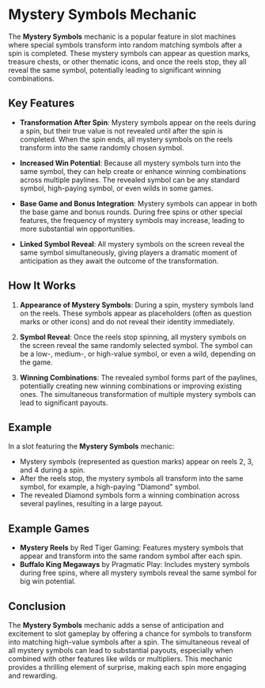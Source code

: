 # Mystery Symbols Mechanic

The **Mystery Symbols** mechanic is a popular feature in slot machines where special symbols transform into random matching symbols after a spin is completed. These mystery symbols can appear as question marks, treasure chests, or other thematic icons, and once the reels stop, they all reveal the same symbol, potentially leading to significant winning combinations.

## Key Features

- **Transformation After Spin**: Mystery symbols appear on the reels during a spin, but their true value is not revealed until after the spin is completed. When the spin ends, all mystery symbols on the reels transform into the same randomly chosen symbol.

- **Increased Win Potential**: Because all mystery symbols turn into the same symbol, they can help create or enhance winning combinations across multiple paylines. The revealed symbol can be any standard symbol, high-paying symbol, or even wilds in some games.

- **Base Game and Bonus Integration**: Mystery symbols can appear in both the base game and bonus rounds. During free spins or other special features, the frequency of mystery symbols may increase, leading to more substantial win opportunities.

- **Linked Symbol Reveal**: All mystery symbols on the screen reveal the same symbol simultaneously, giving players a dramatic moment of anticipation as they await the outcome of the transformation.

## How It Works

1. **Appearance of Mystery Symbols**: During a spin, mystery symbols land on the reels. These symbols appear as placeholders (often as question marks or other icons) and do not reveal their identity immediately.

2. **Symbol Reveal**: Once the reels stop spinning, all mystery symbols on the screen reveal the same randomly selected symbol. The symbol can be a low-, medium-, or high-value symbol, or even a wild, depending on the game.

3. **Winning Combinations**: The revealed symbol forms part of the paylines, potentially creating new winning combinations or improving existing ones. The simultaneous transformation of multiple mystery symbols can lead to significant payouts.

## Example

In a slot featuring the **Mystery Symbols** mechanic:
- Mystery symbols (represented as question marks) appear on reels 2, 3, and 4 during a spin.
- After the reels stop, the mystery symbols all transform into the same symbol, for example, a high-paying "Diamond" symbol.
- The revealed Diamond symbols form a winning combination across several paylines, resulting in a large payout.

## Example Games

- **Mystery Reels** by Red Tiger Gaming: Features mystery symbols that appear and transform into the same random symbol after each spin.
- **Buffalo King Megaways** by Pragmatic Play: Includes mystery symbols during free spins, where all mystery symbols reveal the same symbol for big win potential.

## Conclusion

The **Mystery Symbols** mechanic adds a sense of anticipation and excitement to slot gameplay by offering a chance for symbols to transform into matching high-value symbols after a spin. The simultaneous reveal of all mystery symbols can lead to substantial payouts, especially when combined with other features like wilds or multipliers. This mechanic provides a thrilling element of surprise, making each spin more engaging and rewarding.
